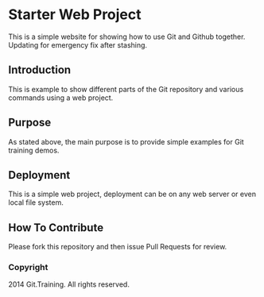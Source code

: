 # Starter Web Project

This is a simple website for showing how to use Git and Github together. Updating for emergency fix after stashing.

## Introduction

This is example to show different parts of the Git repository and various commands using a web project.

## Purpose

As stated above, the main purpose is to provide simple examples for Git training demos.

## Deployment

This is a simple web project, deployment can be on any web server or even local file system.

## How To Contribute

Please fork this repository and then issue Pull Requests for review.

### Copyright
2014 Git.Training. All rights reserved.